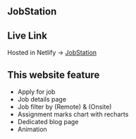 ## JobStation

## Live Link
Hosted in Netlify -> [JobStation](https://gleeful-scone-d850f8.netlify.app/)

## This website feature

- Apply for job
- Job details page 
- Job filter by (Remote) & (Onsite)
- Assignment marks chart with recharts
- Dedicated blog page
- Animation 